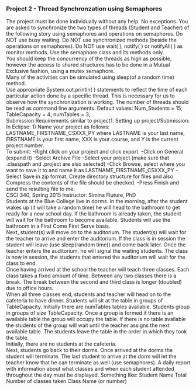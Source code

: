 ### Project 2 - Thread Synchronzation using Semaphores

The project must be done individually without any help.  No exceptions. You are asked to synchronize the two types of threads (Student and Teacher) of the following story using semaphores and operations on semaphores.   Do NOT use busy waiting. Do NOT use synchronized methods (beside the operations on semaphores).   Do NOT use wait( ), notify( ) or notifyAll( ) as monitor methods.  Use the semaphore class and its methods only.  
You should keep the concurrency of the threads as high as possible, however the access to shared structures has to be done in a Mutual Exclusive fashion, using a mutex semaphore.   
Many of the activities can be simulated using sleep(of a random time) method.  
Use appropriate System.out.println( ) statements to reflect the time of each particular action done by a specific thread. This is necessary for us to observe how the synchronization is working.  The number of threads should be read as command line arguments.  Default values: Num_Students = 15; TableCapacity = 4; numTables = 3;  
Submission Requirements similar to project1.   Setting up project/Submission: In Eclipse: 1) Name your project as follows: LASTNAME_FIRSTNAME_CSXXX_PY where LASTNAME is your last name, FIRSTNAME is your first name, XXX is your course, and Y is the current project number.  
To submit: -Right click on your project and click export. -Click on General (expand it) -Select Archive File -Select your project (make sure that .classpath and .project are also selected) -Click Browse, select where you want to save it to and name it as LASTNAME_FIRSTNAME_CSXXX_PY -Select Save in zip format, Create directory structure for files and also Compress the contents of the file should be checked.  -Press Finish and send the resulting file to me.   
CSCI 340, Spring 2015 Instructor: Simina Fluture, PhD  
Students at the Blue College live in dorms.  In the morning, after the student wakes up (it will take a random time) he will head to the bathroom to get ready for a new school day.  If the bathroom is already taken, the student will wait for the bathroom to become available. Students will use the bathroom in a First Come First Serve basis.   
Next, student(s) will move on to the auditorium.  The student(s) will wait for the teacher to arrive and enter the auditorium. If the class is in session the student will leave (use sleep(random time)) and come back later. Once the teacher enters the auditorium, he will signal the waiting students.  The class is now in session, the students that entered the auditorium will wait for the class to end.   
Once having arrived at the school the teacher will teach three classes.  Each class takes a fixed amount of time.  Between any two classes there is a break.  The break between the second and third class is longer (doubled) due to office hours.   
When all three classes end, students and teacher will head on to the cafeteria to have dinner.  Students will sit at the table in groups of TableCapacity.  Initially there are numTables tables available. 
Students group in groups of size TableCapacity.  Once a group is formed if there is an available table the group will occupy the table.  If there is no table available the students of the group will wait until the teacher assigns the next available table. The students leave the table in the order in which they took the table.   
Initially, there are no students at the cafeteria.  
Next, students go back to their dorms.  Once arrived at the dorms the student will terminate.  The last student to arrive at the dorm will let the teacher know that he can terminate as well (use semaphores). 
A daily report with information about what classes and when each student attended throughout the day must be displayed.  Something like: 
Student Name   Total Number of classes taken    Class Name (or number)     
